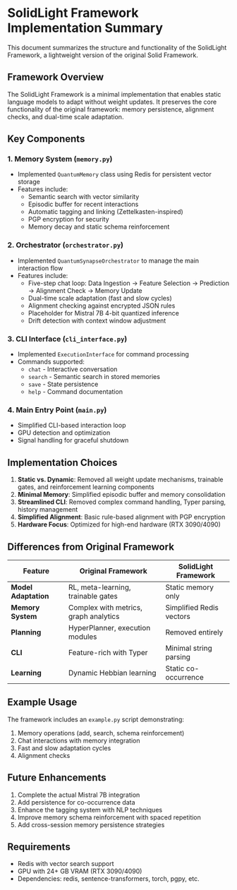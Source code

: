 # SolidLight Framework Implementation Summary

This document summarizes the structure and functionality of the SolidLight Framework, a lightweight version of the original Solid Framework.

## Framework Overview

The SolidLight Framework is a minimal implementation that enables static language models to adapt without weight updates. It preserves the core functionality of the original framework: memory persistence, alignment checks, and dual-time scale adaptation.

## Key Components

### 1. Memory System (`memory.py`)
- Implemented `QuantumMemory` class using Redis for persistent vector storage
- Features include:
  - Semantic search with vector similarity
  - Episodic buffer for recent interactions
  - Automatic tagging and linking (Zettelkasten-inspired)
  - PGP encryption for security
  - Memory decay and static schema reinforcement

### 2. Orchestrator (`orchestrator.py`)
- Implemented `QuantumSynapseOrchestrator` to manage the main interaction flow
- Features include:
  - Five-step chat loop: Data Ingestion → Feature Selection → Prediction → Alignment Check → Memory Update
  - Dual-time scale adaptation (fast and slow cycles)
  - Alignment checking against encrypted JSON rules
  - Placeholder for Mistral 7B 4-bit quantized inference
  - Drift detection with context window adjustment

### 3. CLI Interface (`cli_interface.py`)
- Implemented `ExecutionInterface` for command processing
- Commands supported:
  - `chat` - Interactive conversation
  - `search` - Semantic search in stored memories
  - `save` - State persistence
  - `help` - Command documentation

### 4. Main Entry Point (`main.py`)
- Simplified CLI-based interaction loop
- GPU detection and optimization
- Signal handling for graceful shutdown

## Implementation Choices

1. **Static vs. Dynamic**: Removed all weight update mechanisms, trainable gates, and reinforcement learning components
2. **Minimal Memory**: Simplified episodic buffer and memory consolidation
3. **Streamlined CLI**: Removed complex command handling, Typer parsing, history management
4. **Simplified Alignment**: Basic rule-based alignment with PGP encryption
5. **Hardware Focus**: Optimized for high-end hardware (RTX 3090/4090)

## Differences from Original Framework

| Feature | Original Framework | SolidLight Framework |
|---------|-------------------|---------------------|
| **Model Adaptation** | RL, meta-learning, trainable gates | Static memory only |
| **Memory System** | Complex with metrics, graph analytics | Simplified Redis vectors |
| **Planning** | HyperPlanner, execution modules | Removed entirely |
| **CLI** | Feature-rich with Typer | Minimal string parsing |
| **Learning** | Dynamic Hebbian learning | Static co-occurrence |

## Example Usage

The framework includes an `example.py` script demonstrating:
1. Memory operations (add, search, schema reinforcement)
2. Chat interactions with memory integration
3. Fast and slow adaptation cycles
4. Alignment checks

## Future Enhancements

1. Complete the actual Mistral 7B integration
2. Add persistence for co-occurrence data
3. Enhance the tagging system with NLP techniques
4. Improve memory schema reinforcement with spaced repetition
5. Add cross-session memory persistence strategies

## Requirements

- Redis with vector search support
- GPU with 24+ GB VRAM (RTX 3090/4090)
- Dependencies: redis, sentence-transformers, torch, pgpy, etc. 
